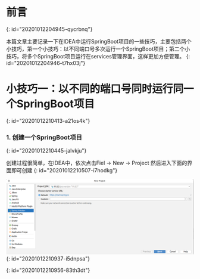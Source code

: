 # 前言
{: id="20201012204945-qycrbnq"}

本篇文章主要记录一下在IDEA中运行SpringBoot项目的一些技巧，主要包括两个小技巧，第一个小技巧：以不同端口号多次运行一个SpringBoot项目；第二个小技巧，将多个SpringBoot项目运行在services管理界面，这样更加方便管理。
{: id="20201012204946-t7hx03j"}

# 小技巧一：以不同的端口号同时运行同一个SpringBoot项目
{: id="20201012210413-a21os4k"}

### 1. 创建一个SpringBoot项目
{: id="20201012210445-jalvkju"}

创建过程很简单，在IDEA中，依次点击Fiel -> New -> Project 然后进入下面的界面即可创建
{: id="20201012210507-i7hodkg"}

![springbootdemo.png](assets/20201012210948-b6lzszi-springboot-demo.png)
{: id="20201012210937-i5dnpsa"}

{: id="20201012210956-83th3dt"}
